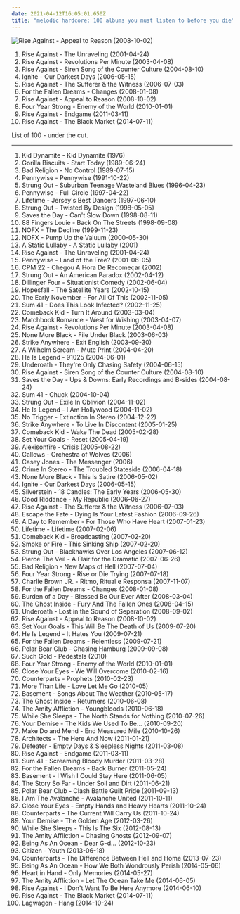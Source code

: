 ```yaml
---
date: 2021-04-12T16:05:01.650Z
title: "melodic hardcore: 100 albums you must listen to before you die"
---
```

![Rise Against - Appeal to Reason (2008-10-02)](https://img.discogs.com/zwNtYfERtsVm4UQdHh_Rbk850Io=/fit-in/385x379/filters:strip_icc():format(jpeg):mode_rgb():quality(90)/discogs-images/R-1690774-1337043295-1654.jpeg.jpg "Rise Against - Appeal to Reason (2008-10-02)")
<ol class="albums">
<li data-cover="https://img.discogs.com/v_WfhAU5pMNSSipcIC_cP8m8yho=/fit-in/200x200/filters:strip_icc():format(jpeg):mode_rgb():quality(90)/discogs-images/R-1472525-1255362291.jpeg.jpg" data-tags="punk rock, melodic hardcore, punk" role="button">Rise Against - The Unraveling (2001-04-24)</li>
<li data-cover="https://img.discogs.com/54PHju_pBRbaDAAbP344C-jYO0Q=/fit-in/200x200/filters:strip_icc():format(jpeg):mode_rgb():quality(90)/discogs-images/R-383394-1108500259.jpg.jpg" data-tags="punk, punk rock, melodic hardcore" role="button">Rise Against - Revolutions Per Minute (2003-04-08)</li>
<li data-cover="https://img.discogs.com/UfLrxOhXZkg5XKtw_vA7ZjqEGm8=/fit-in/600x529/filters:strip_icc():format(jpeg):mode_rgb():quality(90)/discogs-images/R-383403-1450846625-6064.jpeg.jpg" data-tags="punk rock, melodic hardcore" role="button">Rise Against - Siren Song of the Counter Culture (2004-08-10)</li>
<li data-cover="http://coverartarchive.org/release/3a373a0c-6529-4a1f-94f7-95bd49ee80e4/15045824943-500.jpg" data-tags="melodic hardcore" role="button">Ignite - Our Darkest Days (2006-05-15)</li>
<li data-cover="http://coverartarchive.org/release/51dcb278-fd58-4cfe-84ef-981a5739224f/7005657836-500.jpg" data-tags="punk rock, melodic hardcore" role="button">Rise Against - The Sufferer & the Witness (2006-07-03)</li>
<li data-cover="http://coverartarchive.org/release/d30fc218-4362-49f0-9a2e-598591fd4849/15102934284-500.jpg" data-tags="metalcore, melodic hardcore" role="button">For the Fallen Dreams - Changes (2008-01-08)</li>
<li data-cover="https://img.discogs.com/zwNtYfERtsVm4UQdHh_Rbk850Io=/fit-in/385x379/filters:strip_icc():format(jpeg):mode_rgb():quality(90)/discogs-images/R-1690774-1337043295-1654.jpeg.jpg" data-tags="punk rock, melodic hardcore" role="button">Rise Against - Appeal to Reason (2008-10-02)</li>
<li data-cover="http://coverartarchive.org/release/b4333310-ad10-4036-aacc-7f66c177d840/25544352121-500.jpg" data-tags="pop punk" role="button">Four Year Strong - Enemy of the World (2010-01-01)</li>
<li data-cover="http://coverartarchive.org/release/3b4383f9-d5eb-4cfa-9f89-9eff909c5008/2100804508-500.jpg" data-tags="punk rock" role="button">Rise Against - Endgame (2011-03-11)</li>
<li data-cover="http://coverartarchive.org/release/13c203d1-c159-4cf1-b841-dbd580afb5d5/7635854563-500.jpg" data-tags="melodic hardcore, punk rock" role="button">Rise Against - The Black Market (2014-07-11)</li>
</ol>
List of 100 - under the cut.
<!-- more -->

_________________

<ol class="albums">
<li data-cover="https://img.discogs.com/H5dDAdQEnctSY10THsv2Ow0Xf78=/fit-in/400x400/filters:strip_icc():format(jpeg):mode_rgb():quality(90)/discogs-images/R-648023-1143064260.jpeg.jpg" data-tags="melodic hardcore" role="button">
Kid Dynamite - Kid Dynamite (1976)
</li>
<li data-cover="http://coverartarchive.org/release/df11248d-6a31-3a7d-a7a8-d384e6b3765c/17273598522-500.jpg" data-tags="hardcore, hardcore punk" role="button">
Gorilla Biscuits - Start Today (1989-06-24)
</li>
<li data-cover="https://img.discogs.com/mCYOZDBEcuVVw32N09qfYfPxRMM=/fit-in/600x580/filters:strip_icc():format(jpeg):mode_rgb():quality(90)/discogs-images/R-1080141-1447207385-1518.jpeg.jpg" data-tags="punk rock, punk" role="button">
Bad Religion - No Control (1989-07-15)
</li>
<li data-cover="http://coverartarchive.org/release/ba596074-ef87-4619-a9c5-b3c548c7a11a/4802623914-500.jpg" data-tags="melodic hardcore, punk rock" role="button">
Pennywise - Pennywise (1991-10-22)
</li>
<li data-cover="https://img.discogs.com/SfTSiCHpwZqCtIwWhcU-4iqFeTk=/fit-in/528x520/filters:strip_icc():format(jpeg):mode_rgb():quality(90)/discogs-images/R-1146348-1245579127.jpeg.jpg" data-tags="punk, melodic hardcore, skate punk" role="button">
Strung Out - Suburban Teenage Wasteland Blues (1996-04-23)
</li>
<li data-cover="http://coverartarchive.org/release/17d8b2c8-7b93-4442-a146-0936cb81c708/3593091611-500.jpg" data-tags="punk rock" role="button">
Pennywise - Full Circle (1997-04-22)
</li>
<li data-cover="https://img.discogs.com/qS1pgx4O5AkX22znlBsXIHqp3Yg=/fit-in/600x600/filters:strip_icc():format(jpeg):mode_rgb():quality(90)/discogs-images/R-383697-1386630926-9272.jpeg.jpg" data-tags="melodic hardcore, pop punk" role="button">
Lifetime - Jersey's Best Dancers (1997-06-10)
</li>
<li data-cover="http://coverartarchive.org/release/a25d7f06-643f-31ea-b378-43bbc445458a/23691230295-500.jpg" data-tags="melodic hardcore, punk rock" role="button">
Strung Out - Twisted By Design (1998-05-05)
</li>
<li data-cover="https://img.discogs.com/9QJuAz0PTXQsgiotouR1kQ3wZrQ=/fit-in/600x600/filters:strip_icc():format(jpeg):mode_rgb():quality(90)/discogs-images/R-4910593-1379180466-8855.jpeg.jpg" data-tags="pop punk, melodic hardcore, emo, punk rock" role="button">
Saves the Day - Can't Slow Down (1998-08-11)
</li>
<li data-cover="http://coverartarchive.org/release/1fa202de-7bf1-4097-947b-c5640f0a13b8/18801346788-500.jpg" data-tags="punk rock, melodic hardcore, greatness, fireside bowl, records of yo" role="button">
88 Fingers Louie - Back On The Streets (1998-09-08)
</li>
<li data-cover="http://coverartarchive.org/release/2e5d0c29-9460-46e1-a775-ba37db84e48c/12950845683-500.jpg" data-tags="punk rock" role="button">
NOFX - The Decline (1999-11-23)
</li>
<li data-cover="https://img.discogs.com/y31CTOsKV5Ub_SY9UmWcNqA7LzY=/fit-in/500x375/filters:strip_icc():format(jpeg):mode_rgb():quality(90)/discogs-images/R-4633945-1370558660-7579.jpeg.jpg" data-tags="punk rock, skate punk" role="button">
NOFX - Pump Up the Valuum (2000-05-30)
</li>
<li data-cover="http://coverartarchive.org/release/34d92885-0cc1-49db-93f2-1943b8f622b0/23882763399-500.jpg" data-tags="screamo, post-hardcore, emocore" role="button">
A Static Lullaby - A Static Lullaby (2001)
</li>
<li data-cover="https://img.discogs.com/v_WfhAU5pMNSSipcIC_cP8m8yho=/fit-in/200x200/filters:strip_icc():format(jpeg):mode_rgb():quality(90)/discogs-images/R-1472525-1255362291.jpeg.jpg" data-tags="punk rock, melodic hardcore, punk" role="button">
Rise Against - The Unraveling (2001-04-24)
</li>
<li data-cover="http://coverartarchive.org/release/9d66266b-541a-4918-a172-d2d0b83f93fa/3350220596-500.jpg" data-tags="punk rock" role="button">
Pennywise - Land of the Free? (2001-06-05)
</li>
<li data-cover="http://coverartarchive.org/release/da1c0df9-9771-47e5-9b7c-38cfe876e077/20636697554-500.jpg" data-tags="melodic hardcore" role="button">
CPM 22 - Chegou A Hora De Recomeçar (2002)
</li>
<li data-cover="http://coverartarchive.org/release/a523bcb6-4d68-3854-b159-82fd53f9655d/24573949978-500.jpg" data-tags="punk rock, melodic hardcore" role="button">
Strung Out - An American Paradox (2002-04-12)
</li>
<li data-cover="http://coverartarchive.org/release/1d614abb-8191-46ec-b58a-22aaaf5f4de1/11783603546-500.jpg" data-tags="punk rock, melodic hardcore" role="button">
Dillinger Four - Situationist Comedy (2002-06-04)
</li>
<li data-cover="https://img.discogs.com/klcWXJGcipcwMGBjApfyG2e5Ztk=/fit-in/600x599/filters:strip_icc():format(jpeg):mode_rgb():quality(90)/discogs-images/R-810275-1608482333-3173.jpeg.jpg" data-tags="post-hardcore, melodic hardcore" role="button">
Hopesfall - The Satellite Years (2002-10-15)
</li>
<li data-cover="http://coverartarchive.org/release/3895df67-624a-40ac-b5f7-db66bebff818/11597682469-500.jpg" data-tags="emo, indie rock, indie" role="button">
The Early November - For All Of This (2002-11-05)
</li>
<li data-cover="http://coverartarchive.org/release/29911ee4-301b-4192-924e-24db9e973227/15248581026-500.jpg" data-tags="punk rock" role="button">
Sum 41 - Does This Look Infected? (2002-11-25)
</li>
<li data-cover="http://coverartarchive.org/release/5a79dd65-b83d-4c4c-966f-4d637b699a8d/3376076774-500.jpg" data-tags="hardcore" role="button">
Comeback Kid - Turn It Around (2003-03-04)
</li>
<li data-cover="https://via.placeholder.com/450" data-tags="post-hardcore, melodic hardcore, emopop" role="button">
Matchbook Romance - West for Wishing (2003-04-07)
</li>
<li data-cover="https://img.discogs.com/54PHju_pBRbaDAAbP344C-jYO0Q=/fit-in/200x200/filters:strip_icc():format(jpeg):mode_rgb():quality(90)/discogs-images/R-383394-1108500259.jpg.jpg" data-tags="punk, punk rock, melodic hardcore" role="button">
Rise Against - Revolutions Per Minute (2003-04-08)
</li>
<li data-cover="http://coverartarchive.org/release/19bd1177-1d0a-4464-a278-7db7bedb1e08/26396024639-500.jpg" data-tags="melodic hardcore" role="button">
None More Black - File Under Black (2003-06-03)
</li>
<li data-cover="https://img.discogs.com/juxJWoZ76Wimpsa1aLfsxQz94Zs=/fit-in/600x595/filters:strip_icc():format(jpeg):mode_rgb():quality(90)/discogs-images/R-435701-1257815885.jpeg.jpg" data-tags="melodic hardcore" role="button">
Strike Anywhere - Exit English (2003-09-30)
</li>
<li data-cover="http://coverartarchive.org/release/7cf526e4-71e8-3ace-91af-6e10e0f63fd5/8302046812-500.jpg" data-tags="punk rock, melodic hardcore" role="button">
A Wilhelm Scream - Mute Print (2004-04-20)
</li>
<li data-cover="https://img.discogs.com/oLkou_Bh1vJANeuEN_JwsTGeSw0=/fit-in/600x597/filters:strip_icc():format(jpeg):mode_rgb():quality(90)/discogs-images/R-542861-1424798177-4446.jpeg.jpg" data-tags="rock, experimental, pop punk, tribunal, southern rock, post-hardcore, melodic hardcore, emocore, cooool" role="button">
He Is Legend - 91025 (2004-06-01)
</li>
<li data-cover="http://coverartarchive.org/release/12655151-895d-44e2-b0ee-c3a5e27a7d23/4202987952-500.jpg" data-tags="post-hardcore, screamo" role="button">
Underoath - They're Only Chasing Safety (2004-06-15)
</li>
<li data-cover="https://img.discogs.com/UfLrxOhXZkg5XKtw_vA7ZjqEGm8=/fit-in/600x529/filters:strip_icc():format(jpeg):mode_rgb():quality(90)/discogs-images/R-383403-1450846625-6064.jpeg.jpg" data-tags="punk rock, melodic hardcore" role="button">
Rise Against - Siren Song of the Counter Culture (2004-08-10)
</li>
<li data-cover="http://coverartarchive.org/release/b8ba136f-ecab-4a5a-8f3f-d43c31133d34/9767283611-500.jpg" data-tags="alternative, alternative rock, emo, power pop, pop punk, melodic hardcore" role="button">
Saves the Day - Ups & Downs: Early Recordings and B-sides (2004-08-24)
</li>
<li data-cover="http://coverartarchive.org/release/931a0ad7-8770-47ba-8e41-028310c91921/1091413978-500.jpg" data-tags="punk rock" role="button">
Sum 41 - Chuck (2004-10-04)
</li>
<li data-cover="https://img.discogs.com/lHgIf8qkkgfvpEYMx1B7b0Tkc14=/fit-in/200x200/filters:strip_icc():format(jpeg):mode_rgb():quality(90)/discogs-images/R-1146361-1195852068.jpeg.jpg" data-tags="punk rock, melodic hardcore, punk" role="button">
Strung Out - Exile In Oblivion (2004-11-02)
</li>
<li data-cover="http://coverartarchive.org/release/47df5bc8-1201-4f6e-9f44-ecda7de84242/15273858972-500.jpg" data-tags="hardcore" role="button">
He Is Legend - I Am Hollywood (2004-11-02)
</li>
<li data-cover="https://img.discogs.com/TCqUIMXeGooGzBjsEK6YDO3MbZI=/fit-in/320x320/filters:strip_icc():format(jpeg):mode_rgb():quality(90)/discogs-images/R-3453623-1330972438.jpeg.jpg" data-tags="melodic hardcore" role="button">
No Trigger - Extinction In Stereo (2004-12-22)
</li>
<li data-cover="http://coverartarchive.org/release/144b4ae6-5393-4351-8513-ec3b551f8ab8/15528192454-500.jpg" data-tags="melodic hardcore, punk rock" role="button">
Strike Anywhere - To Live In Discontent (2005-01-25)
</li>
<li data-cover="http://coverartarchive.org/release/0dc65026-cbb4-4319-b83d-ba812a445e8c/3376078822-500.jpg" data-tags="hardcore" role="button">
Comeback Kid - Wake The Dead (2005-02-28)
</li>
<li data-cover="http://coverartarchive.org/release/217fe65e-3493-4a96-b5a9-a0253ff5f4c1/13493928589-500.jpg" data-tags="melodic hardcore" role="button">
Set Your Goals - Reset (2005-04-19)
</li>
<li data-cover="http://coverartarchive.org/release/03fbe7bc-3c95-40b7-85f9-92202c21bd51/26809577879-500.jpg" data-tags="post-hardcore" role="button">
Alexisonfire - Crisis (2005-08-22)
</li>
<li data-cover="https://img.discogs.com/EInZAV_W02n2rIqFuuO7DXrcWzs=/fit-in/600x600/filters:strip_icc():format(jpeg):mode_rgb():quality(90)/discogs-images/R-1878619-1249674773.jpeg.jpg" data-tags="hardcore punk" role="button">
Gallows - Orchestra of Wolves (2006)
</li>
<li data-cover="https://img.discogs.com/erk1ntVaChPyHzzVSC8bH32s2jY=/fit-in/500x500/filters:strip_icc():format(jpeg):mode_rgb():quality(90)/discogs-images/R-3444812-1330819299.jpeg.jpg" data-tags="hardcore, straight edge, melodic hardcore" role="button">
Casey Jones - The Messenger (2006)
</li>
<li data-cover="https://img.discogs.com/T53Mx8G9FkKxmfiifHlIAGTAYc0=/fit-in/200x200/filters:strip_icc():format(jpeg):mode_rgb():quality(90)/discogs-images/R-973535-1179570684.jpeg.jpg" data-tags="hardcore, melodic hardcore" role="button">
Crime In Stereo - The Troubled Stateside (2006-04-18)
</li>
<li data-cover="http://coverartarchive.org/release/19f2cae6-d4c0-43b3-aaec-c9bd0747b800/15291586614-500.jpg" data-tags="melodic hardcore" role="button">
None More Black - This Is Satire (2006-05-02)
</li>
<li data-cover="http://coverartarchive.org/release/3a373a0c-6529-4a1f-94f7-95bd49ee80e4/15045824943-500.jpg" data-tags="melodic hardcore" role="button">
Ignite - Our Darkest Days (2006-05-15)
</li>
<li data-cover="https://img.discogs.com/73U-w7FAtiywrk_hQhIh_jGbbGg=/fit-in/600x600/filters:strip_icc():format(jpeg):mode_rgb():quality(90)/discogs-images/R-16231998-1610142155-7125.jpeg.jpg" data-tags="screamo, post-hardcore" role="button">
Silverstein - 18 Candles: The Early Years (2006-05-30)
</li>
<li data-cover="http://coverartarchive.org/release/1a57a899-94bc-4202-a0b4-fd50040851fd/12733575352-500.jpg" data-tags="punk rock" role="button">
Good Riddance - My Republic (2006-06-27)
</li>
<li data-cover="http://coverartarchive.org/release/51dcb278-fd58-4cfe-84ef-981a5739224f/7005657836-500.jpg" data-tags="punk rock, melodic hardcore" role="button">
Rise Against - The Sufferer & the Witness (2006-07-03)
</li>
<li data-cover="http://coverartarchive.org/release/d21c95c8-40bb-467c-b11f-218886cd0b22/8973658859-500.jpg" data-tags="post-hardcore" role="button">
Escape the Fate - Dying Is Your Latest Fashion (2006-09-26)
</li>
<li data-cover="http://coverartarchive.org/release/d50472b3-95ea-4772-9211-caf26426aa59/3248631123-500.jpg" data-tags="post-hardcore" role="button">
A Day to Remember - For Those Who Have Heart (2007-01-23)
</li>
<li data-cover="http://coverartarchive.org/release/ad7487f1-fb31-4085-a954-3675dbcb4718/3376998660-500.jpg" data-tags="punk rock, pop punk, melodic hardcore" role="button">
Lifetime - Lifetime (2007-02-06)
</li>
<li data-cover="http://coverartarchive.org/release/d1f8f3fb-a686-4945-9828-4ac22e756bce/3376080622-500.jpg" data-tags="hardcore" role="button">
Comeback Kid - Broadcasting (2007-02-20)
</li>
<li data-cover="http://coverartarchive.org/release/ac793fcb-9d0d-41f1-9d22-0d0276277a90/3313806539-500.jpg" data-tags="melodic hardcore, fat weck chords" role="button">
Smoke or Fire - This Sinking Ship (2007-02-20)
</li>
<li data-cover="http://coverartarchive.org/release/aea4c7d0-300d-42a8-affb-515e06dbbdf8/12726679002-500.jpg" data-tags="melodic hardcore" role="button">
Strung Out - Blackhawks Over Los Angeles (2007-06-12)
</li>
<li data-cover="http://coverartarchive.org/release/fa7ea6f2-f2d9-4dd3-9236-5287a6b56272/7163668976-500.jpg" data-tags="post-hardcore" role="button">
Pierce The Veil - A Flair for the Dramatic (2007-06-26)
</li>
<li data-cover="https://img.discogs.com/zHQ3JvmNkZNqoHiqBj26RChYOvA=/fit-in/495x436/filters:strip_icc():format(jpeg):mode_rgb():quality(90)/discogs-images/R-1195867-1226914346.jpeg.jpg" data-tags="punk rock, punk" role="button">
Bad Religion - New Maps of Hell (2007-07-04)
</li>
<li data-cover="http://coverartarchive.org/release/9b7f764c-178e-4846-a95d-5e4e45358c68/25544318506-500.jpg" data-tags="pop punk" role="button">
Four Year Strong - Rise or Die Trying (2007-07-18)
</li>
<li data-cover="http://coverartarchive.org/release/855ddbf1-f8f8-4801-b3ec-486768aba72f/10496597840-500.jpg" data-tags="rock, alternative rock, punk rock, nu metal, melodic hardcore, skate punk, hardcore punk, rap metal, oi, charlie brown" role="button">
Charlie Brown JR. - Ritmo, Ritual e Responsa (2007-11-07)
</li>
<li data-cover="http://coverartarchive.org/release/d30fc218-4362-49f0-9a2e-598591fd4849/15102934284-500.jpg" data-tags="metalcore, melodic hardcore" role="button">
For the Fallen Dreams - Changes (2008-01-08)
</li>
<li data-cover="http://coverartarchive.org/release/f0107d42-e161-422c-807c-f0ace39d32c6/2533532968-500.jpg" data-tags="screamo, metalcore, post-hardcore, melodic hardcore, emocore" role="button">
Burden of a Day - Blessed Be Our Ever After (2008-03-04)
</li>
<li data-cover="http://coverartarchive.org/release/cd201427-d0bd-4ffe-8a5e-0b17f998cb70/4848945374-500.jpg" data-tags="metalcore" role="button">
The Ghost Inside - Fury And The Fallen Ones (2008-04-15)
</li>
<li data-cover="http://coverartarchive.org/release/257fc109-3150-431b-8670-39bec0b62e08/28727135104-500.jpg" data-tags="post-hardcore, metalcore" role="button">
Underoath - Lost in the Sound of Separation (2008-09-02)
</li>
<li data-cover="https://img.discogs.com/zwNtYfERtsVm4UQdHh_Rbk850Io=/fit-in/385x379/filters:strip_icc():format(jpeg):mode_rgb():quality(90)/discogs-images/R-1690774-1337043295-1654.jpeg.jpg" data-tags="punk rock, melodic hardcore" role="button">
Rise Against - Appeal to Reason (2008-10-02)
</li>
<li data-cover="https://img.discogs.com/xK2Vjtlu9FFiVQaIFctHEYf396k=/fit-in/600x596/filters:strip_icc():format(jpeg):mode_rgb():quality(90)/discogs-images/R-2710888-1344803766-1908.jpeg.jpg" data-tags="pop punk" role="button">
Set Your Goals - This Will Be The Death of Us (2009-07-20)
</li>
<li data-cover="http://coverartarchive.org/release/31a49f1c-a283-4caa-84ed-ee6964b00306/27059154815-500.jpg" data-tags="alternative rock, hardcore, pop punk, southern rock, melodic hardcore, tragic hero" role="button">
He Is Legend - It Hates You (2009-07-21)
</li>
<li data-cover="http://coverartarchive.org/release/5482a5d6-4d16-403d-be12-3ff3b85d1244/15102935531-500.jpg" data-tags="melodic hardcore, metalcore, hardcore" role="button">
For the Fallen Dreams - Relentless (2009-07-21)
</li>
<li data-cover="http://coverartarchive.org/release/c36d023f-1604-4a57-a702-b574aa5f504c/3350514175-500.jpg" data-tags="punk rock, post-hardcore, melodic hardcore" role="button">
Polar Bear Club - Chasing Hamburg (2009-09-08)
</li>
<li data-cover="https://img.discogs.com/Nw2anYZg5rOL-8YMkx4NwY8A2Rk=/fit-in/500x500/filters:strip_icc():format(jpeg):mode_rgb():quality(90)/discogs-images/R-2854108-1304080766.jpeg.jpg" data-tags="melodic hardcore" role="button">
Such Gold - Pedestals (2010)
</li>
<li data-cover="http://coverartarchive.org/release/b4333310-ad10-4036-aacc-7f66c177d840/25544352121-500.jpg" data-tags="pop punk" role="button">
Four Year Strong - Enemy of the World (2010-01-01)
</li>
<li data-cover="http://coverartarchive.org/release/f51256cb-f48f-40ec-bcdd-056a72672b34/17980206472-500.jpg" data-tags="post-hardcore" role="button">
Close Your Eyes - We Will Overcome (2010-02-16)
</li>
<li data-cover="http://coverartarchive.org/release/9cb80540-9145-4aa1-b71e-6373d4c2c916/7682646560-500.jpg" data-tags="metalcore, melodic hardcore" role="button">
Counterparts - Prophets (2010-02-23)
</li>
<li data-cover="http://coverartarchive.org/release/41748701-d7b4-449c-8d82-3cdba4c5325d/4827088619-500.jpg" data-tags="melodic hardcore, hardcore, hardcore punk" role="button">
More Than Life - Love Let Me Go (2010-05)
</li>
<li data-cover="http://coverartarchive.org/release/80ba74be-8e9e-4382-ae72-48a70d99d186/12077661272-500.jpg" data-tags="melodic hardcore" role="button">
Basement - Songs About The Weather (2010-05-17)
</li>
<li data-cover="http://coverartarchive.org/release/c306736b-3be0-4c28-b14a-95a8929b9f17/15103144601-500.jpg" data-tags="metalcore, hardcore" role="button">
The Ghost Inside - Returners (2010-06-08)
</li>
<li data-cover="https://img.discogs.com/7l--RrHRsRckHODoo81PzOrQVX0=/fit-in/600x600/filters:strip_icc():format(jpeg):mode_rgb():quality(90)/discogs-images/R-3149766-1536557176-4766.jpeg.jpg" data-tags="post-hardcore" role="button">
The Amity Affliction - Youngbloods (2010-06-18)
</li>
<li data-cover="https://img.discogs.com/YUClbiQLIpDUP7qLSzkwd5NaXWM=/fit-in/600x600/filters:strip_icc():format(jpeg):mode_rgb():quality(90)/discogs-images/R-3642125-1591889994-6581.jpeg.jpg" data-tags="metalcore" role="button">
While She Sleeps - The North Stands for Nothing (2010-07-26)
</li>
<li data-cover="http://coverartarchive.org/release/cdcee761-d794-45ee-90bb-a21f51b66bf6/11691630679-500.jpg" data-tags="hardcore" role="button">
Your Demise - The Kids We Used To Be... (2010-09-20)
</li>
<li data-cover="https://img.discogs.com/YhtkXQ6p_GNNHJCNV0X2_pXLZ8E=/fit-in/300x300/filters:strip_icc():format(jpeg):mode_rgb():quality(90)/discogs-images/R-2698720-1332074442.jpeg.jpg" data-tags="rock, punk, hardcore, post-hardcore, melodic hardcore" role="button">
Make Do and Mend - End Measured Mile (2010-10-26)
</li>
<li data-cover="http://coverartarchive.org/release/27f2d3c5-50b6-4a97-a2d1-2da283881fe3/20002674834-500.jpg" data-tags="metalcore" role="button">
Architects - The Here And Now (2011-01-21)
</li>
<li data-cover="http://coverartarchive.org/release/8b7be6b5-5c0f-40f0-8db2-140d0ee635be/4766286256-500.jpg" data-tags="hardcore" role="button">
Defeater - Empty Days & Sleepless Nights (2011-03-08)
</li>
<li data-cover="http://coverartarchive.org/release/3b4383f9-d5eb-4cfa-9f89-9eff909c5008/2100804508-500.jpg" data-tags="punk rock" role="button">
Rise Against - Endgame (2011-03-11)
</li>
<li data-cover="http://coverartarchive.org/release/054a24af-9f49-4103-8497-2991d7d469ba/10160107695-500.jpg" data-tags="punk rock" role="button">
Sum 41 - Screaming Bloody Murder (2011-03-28)
</li>
<li data-cover="http://coverartarchive.org/release/9dc2170e-ad37-48a2-b8df-6885f93ceab0/1915634384-500.jpg" data-tags="metalcore, melodic hardcore" role="button">
For the Fallen Dreams - Back Burner (2011-05-24)
</li>
<li data-cover="http://coverartarchive.org/release/c040773a-9768-4328-8095-e5c08bec91d2/12077625512-500.jpg" data-tags="emo, post-hardcore, melodic hardcore" role="button">
Basement - I Wish I Could Stay Here (2011-06-05)
</li>
<li data-cover="http://coverartarchive.org/release/46721ca0-b386-437a-a8ff-06e83e3e1cf1/6756951839-500.jpg" data-tags="pop punk" role="button">
The Story So Far - Under Soil and Dirt (2011-06-21)
</li>
<li data-cover="https://img.discogs.com/puJY5j6wEnfdKN3LgM_tarrNVko=/fit-in/200x200/filters:strip_icc():format(jpeg):mode_rgb():quality(90)/discogs-images/R-3223064-1321147837.jpeg.jpg" data-tags="melodic hardcore" role="button">
Polar Bear Club - Clash Battle Guilt Pride (2011-09-13)
</li>
<li data-cover="https://img.discogs.com/--OkqPxJpVMI5Cb-B9T_9QyB7wQ=/fit-in/290x290/filters:strip_icc():format(jpeg):mode_rgb():quality(90)/discogs-images/R-3179602-1319318911.jpeg.jpg" data-tags="pop-punk, melodic hardcore, less than 40 minutes" role="button">
I Am The Avalanche - Avalanche United (2011-10-11)
</li>
<li data-cover="http://coverartarchive.org/release/fa5a52d4-bd05-4f74-8ead-7c60928b9ad4/17980212370-500.jpg" data-tags="melodic hardcore, pop punk, post-hardcore" role="button">
Close Your Eyes - Empty Hands and Heavy Hearts (2011-10-24)
</li>
<li data-cover="http://coverartarchive.org/release/0f3289b0-f144-427b-98d2-cd75e932469d/7682688831-500.jpg" data-tags="hardcore, melodic hardcore" role="button">
Counterparts - The Current Will Carry Us (2011-10-24)
</li>
<li data-cover="http://coverartarchive.org/release/e745ab9a-0ba8-48a1-84b9-f3d809b14bca/11691646996-500.jpg" data-tags="hardcore, pop punk, melodic hardcore" role="button">
Your Demise - The Golden Age (2012-03-26)
</li>
<li data-cover="http://coverartarchive.org/release/75a9013b-c9e0-4299-8fdb-8c609e326a2c/6521215009-500.jpg" data-tags="metalcore" role="button">
While She Sleeps - This Is The Six (2012-08-13)
</li>
<li data-cover="http://coverartarchive.org/release/0e8bf44f-35bf-4b5d-8d26-fdbf128bedeb/3185047343-500.jpg" data-tags="post-hardcore" role="button">
The Amity Affliction - Chasing Ghosts (2012-09-07)
</li>
<li data-cover="http://coverartarchive.org/release/b64e3ca3-ea88-4119-ac93-01b5c1657cbf/7391916512-500.jpg" data-tags="post-hardcore, melodic hardcore" role="button">
Being As An Ocean - Dear G-d... (2012-10-23)
</li>
<li data-cover="http://coverartarchive.org/release/8b86e9f3-33ed-45e4-95c3-f2e8f57ae793/26502832658-500.jpg" data-tags="emo" role="button">
Citizen - Youth (2013-06-18)
</li>
<li data-cover="http://coverartarchive.org/release/73f1a71e-34a8-45d9-b905-a40a798ac01d/7682599038-500.jpg" data-tags="melodic hardcore, hardcore" role="button">
Counterparts - The Difference Between Hell and Home (2013-07-23)
</li>
<li data-cover="http://coverartarchive.org/release/6afc741b-9e0b-4f82-9851-8491452bb882/7211902188-500.jpg" data-tags="post-hardcore, melodic hardcore" role="button">
Being As An Ocean - How We Both Wondrously Perish (2014-05-06)
</li>
<li data-cover="http://coverartarchive.org/release/323b9b58-958e-4b37-a70d-f6d8696b7f1b/13955038898-500.jpg" data-tags="melodic hardcore, metalcore" role="button">
Heart in Hand - Only Memories (2014-05-27)
</li>
<li data-cover="http://coverartarchive.org/release/a47ca102-619e-4b67-a654-e206f1ae7e97/7547036072-500.jpg" data-tags="post-hardcore" role="button">
The Amity Affliction - Let The Ocean Take Me (2014-06-05)
</li>
<li data-cover="http://coverartarchive.org/release/316dd54c-9ced-4f1e-a714-3983c418e88f/7498803658-500.jpg" data-tags="punk, melodic hardcore" role="button">
Rise Against - I Don't Want To Be Here Anymore (2014-06-10)
</li>
<li data-cover="http://coverartarchive.org/release/13c203d1-c159-4cf1-b841-dbd580afb5d5/7635854563-500.jpg" data-tags="melodic hardcore, punk rock" role="button">
Rise Against - The Black Market (2014-07-11)
</li>
<li data-cover="http://coverartarchive.org/release/11c7564e-9baa-492f-9f7a-f2e4b9b4dea2/8567870256-500.jpg" data-tags="punk, punk rock, melodic hardcore, skate punk" role="button">
Lagwagon - Hang (2014-10-24)
</li>
</ol>